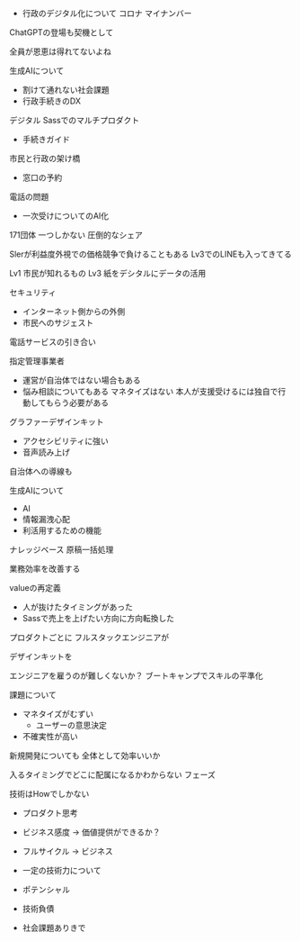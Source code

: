 - 行政のデジタル化について
  コロナ
  マイナンバー

ChatGPTの登場も契機として

全員が恩恵は得れてないよね

生成AIについて

- 割けて通れない社会課題
- 行政手続きのDX

デジタル
Sassでのマルチプロダクト

- 手続きガイド

市民と行政の架け橋

- 窓口の予約

電話の問題

- 一次受けについてのAI化

171団体
一つしかない 圧倒的なシェア

Slerが利益度外視での価格競争で負けることもある
Lv3でのLINEも入ってきてる

Lv1 市民が知れるもの
Lv3 紙をデシタルにデータの活用

セキュリティ

- インターネット側からの外側
- 市民へのサジェスト

電話サービスの引き合い

指定管理事業者

- 運営が自治体ではない場合もある
- 悩み相談についてもある
  マネタイズはない
  本人が支援受けるには独自で行動してもらう必要がある

グラファーデザインキット

- アクセシビリティに強い
- 音声読み上げ

自治体への導線も

生成AIについて

- AI
- 情報漏洩心配
- 利活用するための機能

ナレッジベース
原稿一括処理

業務効率を改善する

valueの再定義

- 人が抜けたタイミングがあった
- Sassで売上を上げたい方向に方向転換した

プロダクトごとに
フルスタックエンジニアが

デザインキットを

エンジニアを雇うのが難しくないか？
ブートキャンプでスキルの平準化

課題について

- マネタイズがむずい
  - ユーザーの意思決定
- 不確実性が高い

新規開発についても
全体として効率いいか

入るタイミングでどこに配属になるかわからない
フェーズ

技術はHowでしかない

- プロダクト思考
- ビジネス感度
  → 価値提供ができるか？

- フルサイクル
  → ビジネス
- 一定の技術力について
- ポテンシャル

- 技術負債

- 社会課題ありきで

